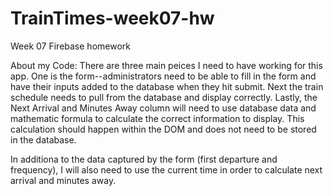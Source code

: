 # TrainTimes-week07-hw
Week 07 Firebase homework



About my Code: There are three main peices I need to have working for this app. One is the form--administrators need to be able to fill in the form and have their inputs added to the database when they hit submit. Next the train schedule needs to pull from the database and display correctly. Lastly, the Next Arrival and Minutes Away column will need to use database data and mathematic formula to calculate the correct information to display. This calculation should happen within the DOM and does not need to be stored in the database.

In additiona to the data captured by the form (first departure and frequency), I will also need to use the current time in order to calculate next arrival and minutes away. 

